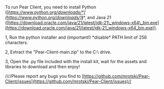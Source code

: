 To run Pear Client, you need to install Python ([*https://www.python.org/downloads/*](https://www.python.org/downloads/)***)***, and Java 21 ([https://download.oracle.com/java/21/latest/jdk-21\_windows-x64\_bin.exe](https://download.oracle.com/java/21/latest/jdk-21_windows-x64_bin.exe)).



1, Run the python installer and (important!) \*disable\* PATH limit of 256 characters.



2, Extract the "Pear-Client-main.zip" to the C:\\ drive.



3, Open the .py file included with the install kit, wait for the assets and libraries to download and then enjoy!







////Please report any bugs you find to [https://github.com/mrotski/Pear-Client/issues](https://github.com/mrotski/Pear-Client/issues)//

